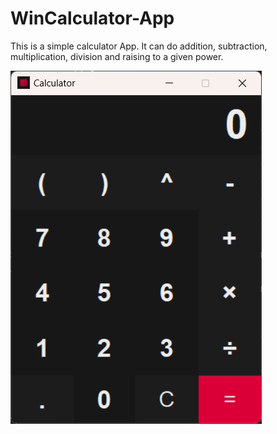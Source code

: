 # WinCalculator-App

This is a simple calculator App. It can do addition, subtraction, multiplication, division and raising to a given power.

![Example Image](img.png)